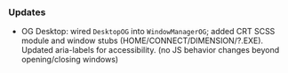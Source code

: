 ### Updates
- OG Desktop: wired `DesktopOG` into `WindowManagerOG`; added CRT SCSS module and window stubs (HOME/CONNECT/DIMENSION/?.EXE). Updated aria-labels for accessibility. (no JS behavior changes beyond opening/closing windows)


